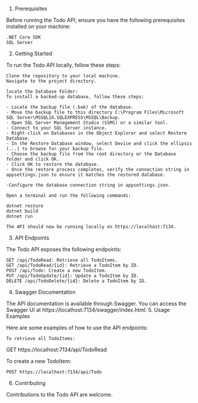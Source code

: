 1. Prerequisites <a name="prerequisites"></a>

Before running the Todo API, ensure you have the following prerequisites installed on your machine:

    .NET Core SDK
    SQL Server

2. Getting Started <a name="getting-started"></a>

To run the Todo API locally, follow these steps:

    Clone the repository to your local machine.
    Navigate to the project directory.

    locate the Database Folder:
    To install a backed-up database, follow these steps:

    - Locate the backup file (.bak) of the database.
    - Move the backup file to this directory C:\Program Files\Microsoft SQL Server\MSSQL16.SQLEXPRESS\MSSQL\Backup.
    - Open SQL Server Management Studio (SSMS) or a similar tool.
    - Connect to your SQL Server instance.
    - Right-click on Databases in the Object Explorer and select Restore Database.
    - In the Restore Database window, select Device and click the ellipsis (...) to browse for your backup file.
    - Choose the backup file from the root directory or the Database folder and click OK.
    - Click OK to restore the database.
    - Once the restore process completes, verify the connection string in appsettings.json to ensure it matches the restored database.

    -Configure the database connection string in appsettings.json.

    Open a terminal and run the following commands:

    dotnet restore
    dotnet build
    dotnet run

    The API should now be running locally on https://localhost:7134.

3. API Endpoints <a name="api-endpoints"></a>

The Todo API exposes the following endpoints:

    GET /api/TodoRead: Retrieve all TodoItems.
    GET /api/TodoRead/{id}: Retrieve a TodoItem by ID.
    POST /api/Todo: Create a new TodoItem.
    PUT /api/TodoUpdate/{id}: Update a TodoItem by ID.
    DELETE /api/TodoDelete/{id}: Delete a TodoItem by ID.

4. Swagger Documentation <a name="swagger-documentation"></a>

The API documentation is available through Swagger. You can access the Swagger UI at https://localhost:7134/swagger/index.html.
5. Usage Examples <a name="usage-examples"></a>

Here are some examples of how to use the API endpoints:

    To retrieve all TodoItems:

GET https://localhost:7134/api/TodoRead

To create a new TodoItem:


    POST https://localhost:7134/api/Todo

6. Contributing <a name="contributing"></a>

Contributions to the Todo API are welcome.
